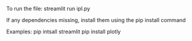 To run the file:
streamlit run ipl.py

If any dependencies missing, install them using the pip install command

Examples: 
	pip intsall streamlit
	pip install plotly
